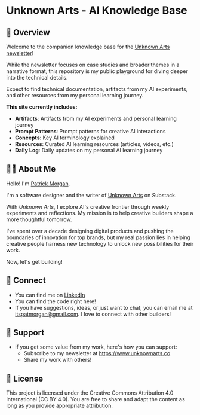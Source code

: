 # Unknown Arts - AI Knowledge Base

## 📖 Overview

Welcome to the companion knowledge base for the [Unknown Arts newsletter](https://www.unknownarts.co)! 

While the newsletter focuses on case studies and broader themes in a narrative format, this repository is my public playground for diving deeper into the technical details.

Expect to find technical documentation, artifacts from my AI experiments, and other resources from my personal learning journey.

**This site currently includes:**

- **Artifacts**: Artifacts from my AI experiments and personal learning journey
- **Prompt Patterns**: Prompt patterns for creative AI interactions
- **Concepts**: Key AI terminology explained
- **Resources**: Curated AI learning resources (articles, videos, etc.)
- **Daily Log**: Daily updates on my personal AI learning journey

## 👨‍💻 About Me

Hello! I'm [Patrick Morgan](https://itspatmorgan.com).

I'm a software designer and the writer of [Unknown Arts](https://www.unknownarts.co) on Substack.

With *Unknown Arts*, I explore AI's creative frontier through weekly experiments and reflections. My mission is to help creative builders shape a more thoughtful tomorrow.

I've spent over a decade designing digital products and pushing the boundaries of innovation for top brands, but my real passion lies in helping creative people harness new technology to unlock new possibilities for their work.

Now, let's get building!

## 🔗 Connect

- You can find me on [LinkedIn](https://www.linkedin.com/in/itspatmorgan/)
- You can find the code right here!
- If you have suggestions, ideas, or just want to chat, you can email me at itspatmorgan@gmail.com. I love to connect with other builders!

## 💌 Support

- If you get some value from my work, here's how you can support:
  - Subscribe to my newsletter at https://www.unknownarts.co
  - Share my work with others!

## 📄 License

This project is licensed under the Creative Commons Attribution 4.0 International (CC BY 4.0). You are free to share and adapt the content as long as you provide appropriate attribution.